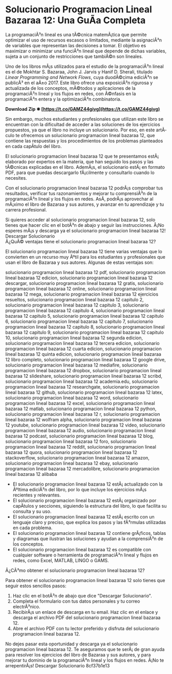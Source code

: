 
 
# Solucionario Programacion Lineal Bazaraa 12: Una GuÃ­a Completa
 
La programaciÃ³n lineal es una tÃ©cnica matemÃ¡tica que permite optimizar el uso de recursos escasos o limitados, mediante la asignaciÃ³n de variables que representan las decisiones a tomar. El objetivo es maximizar o minimizar una funciÃ³n lineal que depende de dichas variables, sujeta a un conjunto de restricciones que tambiÃ©n son lineales.
 
Uno de los libros mÃ¡s utilizados para el estudio de la programaciÃ³n lineal es el de Mokhtar S. Bazaraa, John J. Jarvis y Hanif D. Sherali, titulado *Linear Programming and Network Flows*, cuya duodÃ©cima ediciÃ³n se publicÃ³ en el aÃ±o 2017. Este libro ofrece una exposiciÃ³n rigurosa y actualizada de los conceptos, mÃ©todos y aplicaciones de la programaciÃ³n lineal y los flujos en redes, con Ã©nfasis en la programaciÃ³n entera y la optimizaciÃ³n combinatoria.
 
**Download Zip ✵ [https://t.co/GAMZ44givg](https://t.co/GAMZ44givg)**


 
Sin embargo, muchos estudiantes y profesionales que utilizan este libro se encuentran con la dificultad de acceder a las soluciones de los ejercicios propuestos, ya que el libro no incluye un solucionario. Por eso, en este artÃ­culo te ofrecemos un solucionario programacion lineal bazaraa 12, que contiene las respuestas y los procedimientos de los problemas planteados en cada capÃ­tulo del libro.
 
El solucionario programacion lineal bazaraa 12 que te presentamos estÃ¡ elaborado por expertos en la materia, que han seguido los pasos y las tÃ©cnicas explicadas en el libro. AdemÃ¡s, el solucionario estÃ¡ en formato PDF, para que puedas descargarlo fÃ¡cilmente y consultarlo cuando lo necesites.
 
Con el solucionario programacion lineal bazaraa 12 podrÃ¡s comprobar tus resultados, verificar tus razonamientos y mejorar tu comprensiÃ³n de la programaciÃ³n lineal y los flujos en redes. AsÃ­, podrÃ¡s aprovechar al mÃ¡ximo el libro de Bazaraa y sus autores, y avanzar en tu aprendizaje y tu carrera profesional.
 
Si quieres acceder al solucionario programacion lineal bazaraa 12, solo tienes que hacer clic en el botÃ³n de abajo y seguir las instrucciones. Â¡No esperes mÃ¡s y descarga ya el solucionario programacion lineal bazaraa 12!
 Descargar Solucionario  
Â¿QuÃ© ventajas tiene el solucionario programacion lineal bazaraa 12?
 
El solucionario programacion lineal bazaraa 12 tiene varias ventajas que lo convierten en un recurso muy Ãºtil para los estudiantes y profesionales que usan el libro de Bazaraa y sus autores. Algunas de estas ventajas son:
 
solucionario programacion lineal bazaraa 12 pdf,  solucionario programacion lineal bazaraa 12 edicion,  solucionario programacion lineal bazaraa 12 descargar,  solucionario programacion lineal bazaraa 12 gratis,  solucionario programacion lineal bazaraa 12 online,  solucionario programacion lineal bazaraa 12 mega,  solucionario programacion lineal bazaraa 12 ejercicios resueltos,  solucionario programacion lineal bazaraa 12 capitulo 2,  solucionario programacion lineal bazaraa 12 capitulo 3,  solucionario programacion lineal bazaraa 12 capitulo 4,  solucionario programacion lineal bazaraa 12 capitulo 5,  solucionario programacion lineal bazaraa 12 capitulo 6,  solucionario programacion lineal bazaraa 12 capitulo 7,  solucionario programacion lineal bazaraa 12 capitulo 8,  solucionario programacion lineal bazaraa 12 capitulo 9,  solucionario programacion lineal bazaraa 12 capitulo 10,  solucionario programacion lineal bazaraa 12 segunda edicion,  solucionario programacion lineal bazaraa 12 tercera edicion,  solucionario programacion lineal bazaraa 12 cuarta edicion,  solucionario programacion lineal bazaraa 12 quinta edicion,  solucionario programacion lineal bazaraa 12 libro completo,  solucionario programacion lineal bazaraa 12 google drive,  solucionario programacion lineal bazaraa 12 mediafire,  solucionario programacion lineal bazaraa 12 dropbox,  solucionario programacion lineal bazaraa 12 slideshare,  solucionario programacion lineal bazaraa 12 scribd,  solucionario programacion lineal bazaraa 12 academia.edu,  solucionario programacion lineal bazaraa 12 researchgate,  solucionario programacion lineal bazaraa 12 github,  solucionario programacion lineal bazaraa 12 latex,  solucionario programacion lineal bazaraa 12 word,  solucionario programacion lineal bazaraa 12 excel,  solucionario programacion lineal bazaraa 12 matlab,  solucionario programacion lineal bazaraa 12 python,  solucionario programacion lineal bazaraa 12 r,  solucionario programacion lineal bazaraa 12 wolfram alpha,  solucionario programacion lineal bazaraa 12 youtube,  solucionario programacion lineal bazaraa 12 video,  solucionario programacion lineal bazaraa 12 audio,  solucionario programacion lineal bazaraa 12 podcast,  solucionario programacion lineal bazaraa 12 blog,  solucionario programacion lineal bazaraa 12 foro,  solucionario programacion lineal bazaraa 12 reddit,  solucionario programacion lineal bazaraa 12 quora,  solucionario programacion lineal bazaraa 12 stackoverflow,  solucionario programacion lineal bazaraa 12 amazon,  solucionario programacion lineal bazaraa 12 ebay,  solucionario programacion lineal bazaraa 12 mercadolibre,  solucionario programacion lineal bazaraa 12 alibaba
 
- El solucionario programacion lineal bazaraa 12 estÃ¡ actualizado con la Ãºltima ediciÃ³n del libro, por lo que incluye los ejercicios mÃ¡s recientes y relevantes.
- El solucionario programacion lineal bazaraa 12 estÃ¡ organizado por capÃ­tulos y secciones, siguiendo la estructura del libro, lo que facilita su consulta y su uso.
- El solucionario programacion lineal bazaraa 12 estÃ¡ escrito con un lenguaje claro y preciso, que explica los pasos y las fÃ³rmulas utilizadas en cada problema.
- El solucionario programacion lineal bazaraa 12 contiene grÃ¡ficos, tablas y diagramas que ilustran las soluciones y ayudan a la comprensiÃ³n de los conceptos.
- El solucionario programacion lineal bazaraa 12 es compatible con cualquier software o herramienta de programaciÃ³n lineal y flujos en redes, como Excel, MATLAB, LINGO o GAMS.

Â¿CÃ³mo obtener el solucionario programacion lineal bazaraa 12?
 
Para obtener el solucionario programacion lineal bazaraa 12 solo tienes que seguir estos sencillos pasos:

1. Haz clic en el botÃ³n de abajo que dice "Descargar Solucionario".
2. Completa el formulario con tus datos personales y tu correo electrÃ³nico.
3. RecibirÃ¡s un enlace de descarga en tu email. Haz clic en el enlace y descarga el archivo PDF del solucionario programacion lineal bazaraa 12.
4. Abre el archivo PDF con tu lector preferido y disfruta del solucionario programacion lineal bazaraa 12.

No dejes pasar esta oportunidad y descarga ya el solucionario programacion lineal bazaraa 12. Te aseguramos que te serÃ¡ de gran ayuda para resolver los ejercicios del libro de Bazaraa y sus autores, y para mejorar tu dominio de la programaciÃ³n lineal y los flujos en redes. Â¡No te arrepentirÃ¡s!
 Descargar Solucionario 8cf37b1e13
 

